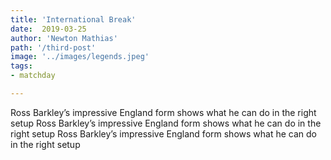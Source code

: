 ```yaml
---
title: 'International Break'
date:  2019-03-25
author: 'Newton Mathias'
path: '/third-post'
image: '../images/legends.jpeg'
tags:
- matchday

---
```

Ross Barkley’s impressive England form shows what he can do in the right setup
Ross Barkley’s impressive England form shows what he can do in the right setup
Ross Barkley’s impressive England form shows what he can do in the right setup